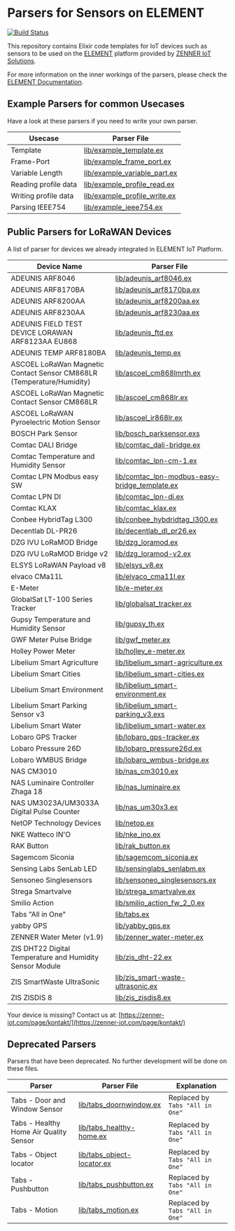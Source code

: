 # Parsers for Sensors on ELEMENT

[![Build Status](https://travis-ci.org/ZennerIoT/element-parsers.svg?branch=master)](https://travis-ci.org/ZennerIoT/element-parsers)

This repository contains Elixir code templates for IoT devices such as sensors to be used on the [ELEMENT](https://element-iot.com) platform provided by [ZENNER IoT Solutions](https://zenner-iot.com/).

For more information on the inner workings of the parsers, please check the [ELEMENT Documentation](https://docs.element-iot.com/parsers/overview/).

## Example Parsers for common Usecases

Have a look at these parsers if you need to write your own parser.

Usecase | Parser File
------------|-------------
Template | [lib/example_template.ex](lib/example_template.ex)
Frame-Port | [lib/example_frame_port.ex](lib/example_frame_port.ex)
Variable Length | [lib/example_variable_part.ex](lib/example_variable_part.ex)
Reading profile data | [lib/example_profile_read.ex](lib/example_profile_read.ex)
Writing profile data | [lib/example_profile_write.ex](lib/example_profile_write.ex)
Parsing IEEE754 | [lib/example_ieee754.ex](lib/example_ieee754.ex)


## Public Parsers for LoRaWAN Devices

A list of parser for devices we already integrated in ELEMENT IoT Platform.

Device Name | Parser File
------------|-------------
ADEUNIS ARF8046 | [lib/adeunis_arf8046.ex](lib/adeunis_arf8046.ex)
ADEUNIS ARF8170BA | [lib/adeunis_arf8170ba.ex](lib/adeunis_arf8170ba.ex)
ADEUNIS ARF8200AA | [lib/adeunis_arf8200aa.ex](lib/adeunis_arf8200aa.ex)
ADEUNIS ARF8230AA | [lib/adeunis_arf8230aa.ex](lib/adeunis_arf8230aa.ex)
ADEUNIS FIELD TEST DEVICE LORAWAN ARF8123AA EU868 | [lib/adeunis_ftd.ex](lib/adeunis_ftd.ex)
ADEUNIS TEMP ARF8180BA | [lib/adeunis_temp.ex](lib/adeunis_temp.ex)
ASCOEL LoRaWan Magnetic Contact Sensor CM868LR (Temperature/Humidity) | [lib/ascoel_cm868lmrth.ex](lib/ascoel_cm868lmrth.ex)
ASCOEL LoRaWan Magnetic Contact Sensor CM868LR | [lib/ascoel_cm868lr.ex](lib/ascoel_cm868lr.ex)
ASCOEL LoRaWAN Pyroelectric Motion Sensor | [lib/ascoel_ir868lr.ex](lib/ascoel_ir868lr.ex)
BOSCH Park Sensor | [lib/bosch_parksensor.exs](lib/bosch_parksensor.exs)
Comtac DALI Bridge | [lib/comtac_dali-bridge.ex](lib/comtac_dali-bridge.ex)
Comtac Temperature and Humidity Sensor | [lib/comtac_lpn-cm-1.ex](lib/comtac_lpn-cm-1.ex)
Comtac LPN Modbus easy SW | [lib/comtac_lpn-modbus-easy-bridge_template.ex](lib/comtac_lpn-modbus-easy-bridge_template.ex)
Comtac LPN DI | [lib/comtac_lpn-di.ex](lib/comtac_lpn-di.ex)
Comtac KLAX | [lib/comtac_klax.ex](lib/comtac_klax.ex)
Conbee HybridTag L300 | [lib/conbee_hybdridtag_l300.ex](lib/conbee_hybdridtag_l300.ex)
Decentlab DL-PR26 | [lib/decentlab_dl_pr26.ex](lib/decentlab_dl_pr26.ex)
DZG IVU LoRaMOD Bridge | [lib/dzg_loramod.ex](lib/dzg_loramod.ex)
DZG IVU LoRaMOD Bridge v2 | [lib/dzg_loramod-v2.ex](lib/dzg_loramod-v2.ex)
ELSYS LoRaWAN Payload v8 | [lib/elsys_v8.ex](lib/elsys_v8.ex)
elvaco CMa11L | [lib/elvaco_cma11l.ex](lib/elvaco_cma11l.ex)
E-Meter | [lib/e-meter.ex](lib/e-meter.ex)
GlobalSat LT-100 Series Tracker | [lib/globalsat_tracker.ex](lib/globalsat_tracker.ex)
Gupsy Temperature and Humidity Sensor | [lib/gupsy_th.ex](lib/gupsy_th.ex)
GWF Meter Pulse Bridge | [lib/gwf_meter.ex](lib/gwf_meter.ex)
Holley Power Meter | [lib/holley_e-meter.ex](lib/holley_e-meter.ex)
Libelium Smart Agriculture | [lib/libelium_smart-agriculture.ex](lib/libelium_smart-agriculture.ex)
Libelium Smart Cities | [lib/libelium_smart-cities.ex](lib/libelium_smart-cities.ex)
Libelium Smart Environment | [lib/libelium_smart-environment.ex](lib/libelium_smart-environment.ex)
Libelium Smart Parking Sensor v3 | [lib/libelium_smart-parking_v3.exs](lib/libelium_smart-parking_v3.exs)
Libelium Smart Water | [lib/libelium_smart-water.ex](lib/libelium_smart-water.ex)
Lobaro GPS Tracker | [lib/lobaro_gps-tracker.ex](lib/lobaro_gps-tracker.ex)
Lobaro Pressure 26D | [lib/lobaro_pressure26d.ex](lib/lobaro_pressure26d.ex)
Lobaro WMBUS Bridge | [lib/lobaro_wmbus-bridge.ex](lib/lobaro_wmbus-bridge.ex)
NAS CM3010 | [lib/nas_cm3010.ex](lib/nas_cm3010.ex)
NAS Luminaire Controller Zhaga 18 | [lib/nas_luminaire.ex](lib/nas_luminaire.ex)
NAS UM3023A/UM3033A Digital Pulse Counter | [lib/nas_um30x3.ex](lib/nas_um30x3.ex)
NetOP Technology Devices | [lib/netop.ex](lib/netop.ex)
NKE Watteco IN'O | [lib/nke_ino.ex](lib/nke_ino.ex)
RAK Button | [lib/rak_button.ex](lib/rak_button.ex)
Sagemcom Siconia | [lib/sagemcom_siconia.ex](lib/sagemcom_siconia.ex)
Sensing Labs SenLab LED | [lib/sensinglabs_senlabm.ex](lib/sensinglabs_senlabm.ex)
Sensoneo Singlesensors | [lib/sensoneo_singlesensors.ex](lib/sensoneo_singlesensors.ex)
Strega Smartvalve| [lib/strega_smartvalve.ex](lib/strega_smartvalve.ex)
Smilio Action| [lib/smilio_action_fw_2_0.ex](lib/smilio_action_fw_2_0.ex)
Tabs "All in One" | [lib/tabs.ex](lib/tabs.ex)
yabby GPS | [lib/yabby_gps.ex](lib/yabby_gps.ex)
ZENNER Water Meter (v1.9) | [lib/zenner_water-meter.ex](lib/zenner_water-meter.ex)
ZIS DHT22 Digital Temperature and Humidity Sensor Module | [lib/zis_dht-22.ex](lib/zis_dht-22.ex)
ZIS SmartWaste UltraSonic | [lib/zis_smart-waste-ultrasonic.ex](lib/zis_smart-waste-ultrasonic.ex)
ZIS ZISDIS 8 | [lib/zis_zisdis8.ex](lib/zis_zisdis8.ex)

Your device is missing? Contact us at: [https://zenner-iot.com/page/kontakt/](https://zenner-iot.com/page/kontakt/)


## Deprecated Parsers

Parsers that have been deprecated. No further development will be done on these files.

Parser | Parser File | Explanation
------------|-------------|-------------
Tabs - Door and Window Sensor | [lib/tabs_doornwindow.ex](lib/tabs_doornwindow.ex) | Replaced by `Tabs "All in One"`
Tabs - Healthy Home Air Quality Sensor | [lib/tabs_healthy-home.ex](lib/tabs_healthy-home.ex) | Replaced by `Tabs "All in One"`
Tabs - Object locator | [lib/tabs_object-locator.ex](lib/tabs_object-locator.ex) | Replaced by `Tabs "All in One"`
Tabs - Pushbutton | [lib/tabs_pushbutton.ex](lib/tabs_pushbutton.ex) | Replaced by `Tabs "All in One"`
Tabs - Motion | [lib/tabs_motion.ex](lib/tabs_motion.ex) | Replaced by `Tabs "All in One"`

